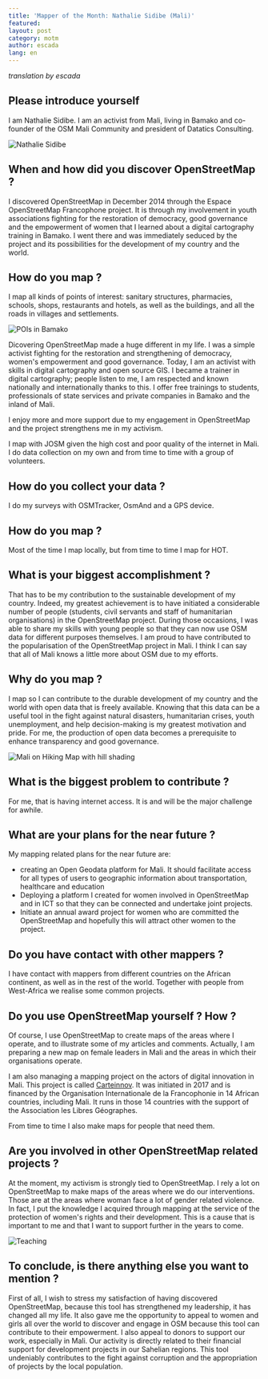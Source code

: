 ```yaml
---
title: 'Mapper of the Month: Nathalie Sidibe (Mali)'
featured:
layout: post
category: motm
author: escada
lang: en
---
```


_translation by escada_

## Please introduce yourself
I am Nathalie Sidibe. I am an activist from Mali, living in Bamako and co-founder of the OSM Mali Community and president of Datatics Consulting.

![Nathalie Sidibe](https://photos.smugmug.com/OSM/Screenshots/Mapper-in-the-Spotlight/Nathalie-Sidibe/i-B46wh48/0/9ff41569/X3/P_20171113_142429-X3.jpg)


## When and how did you discover OpenStreetMap ?
I discovered OpenStreetMap in December 2014 through the Espace OpenStreetMap Francophone project.
It is through my involvement in youth associations fighting for the restoration of democracy, good governance and the empowerment of women that I learned about a digital cartography training in Bamako.
I went there and was immediately seduced by the project and its possibilities for the development of my country and the world.


## How do you map ?
I map all kinds of points of interest: sanitary structures, pharmacies, schools, shops, restaurants and hotels, as well as the buildings, and all the roads in villages and settlements.

![POIs in Bamako](https://photos.smugmug.com/OSM/Screenshots/Mapper-in-the-Spotlight/Nathalie-Sidibe/i-XZfXwB5/0/6072e8d1/X3/Screen%20Shot%202018-03-07%20at%2021.03.26-X3.png)

Dicovering OpenStreetMap made a huge different in my life. I was a simple activist fighting for the restoration and strengthening of democracy, women's empowerment and good governance. Today, I am an activist with skills in digital cartography and open source GIS. I became a trainer in digital cartography; people listen to me, I am respected and known nationally and internationally thanks to this. I offer free trainings to students, professionals of state services and private companies in Bamako and the inland of Mali.

I enjoy more and more support due to my engagement in OpenStreetMap and the project strengthens me in my activism.

I map with JOSM given the high cost and poor quality of the internet in Mali. I do data collection on my own and from time to time with a group of volunteers.

## How do you collect your data ?
I do my surveys with OSMTracker, OsmAnd and a GPS device.

## How do you map ?
Most of the time I map locally, but from time to time I map for HOT.

## What is your biggest accomplishment ?
That has to be my contribution to the sustainable development of my country. Indeed, my greatest achievement is to have initiated a considerable number  of people (students, civil servants and staff of humanitarian organisations) in the OpenStreetMap project. During those occasions, I was able to share my skills with young people so that they can now use  OSM data for different purposes themselves.
I am proud to have contributed to the popularisation of the OpenStreetMap project in Mali. I think I can say that  all of Mali knows a little more about OSM due to my efforts.

## Why do you map ?
I map so I can contribute to the durable development of my country and the world with open data that is freely available.
Knowing that this data can be a useful tool in the fight against natural disasters, humanitarian crises, youth unemployment, and help decision-making is my greatest motivation and pride. For me,  the production of open data becomes a prerequisite to enhance transparency and good governance.

![Mali on Hiking Map with hill shading](https://photos.smugmug.com/OSM/Screenshots/Mapper-in-the-Spotlight/Nathalie-Sidibe/i-SBfrnxL/0/a70820ea/X3/Screen%20Shot%202018-03-07%20at%2020.54.45-X3.png)

## What is the biggest problem to contribute ?
For me, that is having internet access. It is and will be the major challenge for awhile.

## What are your plans for the near future ?
My mapping related plans for the near future are:

- creating an Open Geodata platform for Mali. It should facilitate access for all types of users to  geographic information about transportation, healthcare and education
- Deploying  a platform I created for women involved in OpenStreetMap and in ICT so that they can be connected and undertake joint projects.
- Initiate an annual award project for women who are committed  the OpenStreetMap and hopefully this will attract other women to the project.

## Do you have contact with other mappers ?
I have contact with mappers from different countries on the African continent, as well as in the rest of the world. Together with people from West-Africa we realise some common projects.

## Do you use OpenStreetMap yourself ? How ?
Of course, I use OpenStreetMap  to create maps of the areas where I operate, and to illustrate some of my articles and comments. Actually, I am preparing a new map on female leaders in Mali and the areas in which their organisations operate.

I am also managing a mapping project on the actors of digital innovation in Mali. This project is called [Carteinnov](https://carteinnov.francophonelibre.org/t/ca1a3e-CarteInnov). It was initiated in 2017 and is financed by the
Organisation Internationale de la Francophonie in 14 African countries, including Mali. It runs in those 14 countries with the support of the Association les Libres Géographes.

From time to time I also make maps for people that need them.

## Are you involved in other OpenStreetMap related projects ?
At the moment, my activism is strongly tied to OpenStreetMap. I rely a lot on OpenStreetMap to make maps of the areas where we do our interventions. Those are at the areas where woman face a lot of gender related violence. In fact, I put the knowledge I acquired through mapping at the service of the protection of women's rights and their development. This is a cause that is important to me and that I want to support further in the years to come.

![Teaching](https://photos.smugmug.com/OSM/Screenshots/Mapper-in-the-Spotlight/Nathalie-Sidibe/i-GpSmPbr/0/1e923974/X3/P_20171117_130418-X3.jpg)


## To conclude, is there anything else you want to mention ?
First of all, I wish to stress my satisfaction of having discovered OpenStreetMap, because this tool has strengthened my leadership, it has changed all my life.
It also gave me the opportunity to appeal to  women and girls all over the world to discover and engage in OSM because this tool can contribute to their empowerment.
I also appeal to donors to support our work, especially in Mali. Our activity is directly related to their financial support for development projects in our Sahelian regions. This tool undeniably contributes to the fight against corruption and the appropriation of projects by the local population.
